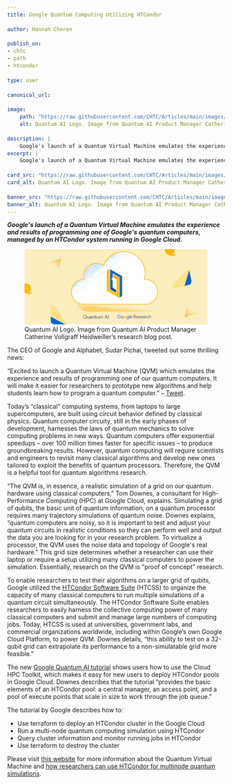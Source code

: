 ```yaml
---
title: Google Quantum Computing Utilizing HTCondor

author: Hannah Cheren

publish_on:
- chtc
- path
- htcondor

type: user

canonical_url: 

image:
    path: "https://raw.githubusercontent.com/CHTC/Articles/main/images/google-qvm.jpg"
    alt: Quantum AI Logo. Image from Quantum AI Product Manager Catherine Vollgraff Heidweiller’s research blog post.

description: |
    Google's launch of a Quantum Virtual Machine emulates the experience and results of programming one of Google's quantum computers, managed by an HTCondor system running in Google Cloud.
excerpt: |
    Google's launch of a Quantum Virtual Machine emulates the experience and results of programming one of Google's quantum computers, managed by an HTCondor system running in Google Cloud.

card_src: "https://raw.githubusercontent.com/CHTC/Articles/main/images/google-qvm.jpg"
card_alt: Quantum AI Logo. Image from Quantum AI Product Manager Catherine Vollgraff Heidweiller’s research blog post.

banner_src: "https://raw.githubusercontent.com/CHTC/Articles/main/images/google-qvm.jpg"
banner_alt: Quantum AI Logo. Image from Quantum AI Product Manager Catherine Vollgraff Heidweiller’s research blog post.
---
```

  ***Google's launch of a Quantum Virtual Machine emulates the experience and results of programming one of Google's quantum computers, managed by an HTCondor system running in Google Cloud.***

  <figure>
  <img class="w-100" src="https://raw.githubusercontent.com/CHTC/Articles/main/images/google-qvm.jpg" alt="Quantum AI Logo. Image from Quantum AI Product Manager Catherine Vollgraff Heidweiller’s research blog post."/>
  <figcaption class="figure-caption">Quantum AI Logo. Image from Quantum AI Product Manager Catherine Vollgraff Heidweiller’s research blog post.<br/></figcaption>
</figure>

  The CEO of Google and Alphabet, Sudar Pichai, tweeted out some thrilling news:
 
  “Excited to launch a Quantum Virtual Machine (QVM) which emulates the experience and results of programming one of our quantum computers. It will make it easier for researchers to prototype new algorithms and help students learn how to program a quantum computer.” – [Tweet](https://twitter.com/sundarpichai/status/1549448858282774528).
 
  Today’s “classical” computing systems, from laptops to large supercomputers, are built using circuit behavior defined by classical physics. Quantum computer circuity, still in the early phases of development, harnesses the laws of quantum mechanics to solve computing problems in new ways. Quantum computers offer exponential speedups – over 100 million times faster for specific issues – to produce groundbreaking results. However, quantum computing will require scientists and engineers to revisit many classical algorithms and develop new ones tailored to exploit the benefits of quantum processors. Therefore, the QVM is a helpful tool for quantum algorithms research.
 
  “The QVM is, in essence, a realistic simulation of a grid on our quantum hardware using classical computers,” Tom Downes, a consultant for High-Performance Computing (HPC) at Google Cloud, explains. Simulating a grid of qubits, the basic unit of quantum information, on a quantum processor requires many trajectory simulations of quantum noise. Downes explains, “quantum computers are noisy, so it is important to test and adjust your quantum circuits in realistic conditions so they can perform well and output the data you are looking for in your research problem. To virtualize a processor, the QVM uses the noise data and topology of Google's real hardware.” This grid size determines whether a researcher can use their laptop or require a setup utilizing many classical computers to power the simulation. Essentially, research on the QVM is "proof of concept" research.
 
  To enable researchers to test their algorithms on a larger grid of qubits, Google utilized the [HTCondor Software Suite](https://htcondor.org) (HTCSS) to organize the capacity of many classical computers to run multiple simulations of a quantum circuit simultaneously. The HTCondor Software Suite enables researchers to easily harness the collective computing power of many classical computers and submit and manage large numbers of computing jobs. Today, HTCSS is used at universities, government labs, and commercial organizations worldwide, including within Google’s own Google Cloud Platform, to power QVM.  Downes details, “this ability to test on a 32-qubit grid can extrapolate its performance to a non-simulatable grid more feasible.”
 
  The new [Google Quantum AI tutorial](https://quantumai.google/qsim/tutorials/multinode) shows users how to use the Cloud HPC Toolkit, which makes it easy for new users to deploy HTCondor pools in Google Cloud. Downes describes that the tutorial “provides the basic elements of an HTCondor pool: a central manager, an access point, and a pool of execute points that scale in size to work through the job queue.”
 
  The tutorial by Google describes how to:
- Use terraform to deploy an HTCondor cluster in the Google Cloud
- Run a multi-node quantum computing simulation using HTCondor
- Query cluster information and monitor running jobs in HTCondor
- Use terraform to destroy the cluster

 Please visit [this website](https://blog.google/technology/research/our-new-quantum-virtual-machine-will-accelerate-research-and-help-people-learn-quantum-computing/) for more information about the Quantum Virtual Machine and [how researchers can use HTCondor for multinode quantum simulations](https://quantumai.google/qsim/tutorials/multinode).
